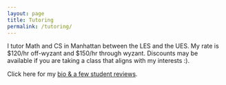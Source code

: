 ```yaml
---
layout: page
title: Tutoring
permalink: /tutoring/
---
```



I tutor Math and CS in Manhattan between the LES and the UES. My rate is $120/hr off-wyzant and $150/hr through wyzant.  Discounts may be available if you are taking a class that aligns with my interests :). 

Click here for my [bio & a few student reviews](https://www.wyzant.com/Tutors/rachel1792).
